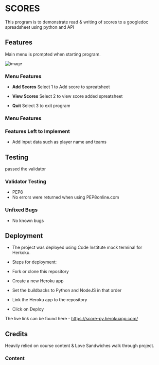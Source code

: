 # SCORES
This program is to demonstrate read & writing of scores to a googledoc spreadsheet using python and API

## Features 
Main menu is prompted when starting program.

![image](https://user-images.githubusercontent.com/5288061/173103565-ed6fd652-6295-41b4-a3b8-159dd43190f1.png)

### Menu Features

- __Add Scores__ Select 1 to Add score to spreatsheet

- __View Scores__ Select 2 to view score added spreatsheet

- __Quit__ Select 3 to exit program

### Menu Features

### Features Left to Implement

- Add input data such as player name and teams

## Testing 

passed the validator

### Validator Testing 
- PEP8
- No errors were returned when using PEP8online.com

### Unfixed Bugs
- No known bugs

## Deployment

- The project was deployed using Code Institute mock terminal for Herkoku.

- Steps for deployment:
- Fork or clone this repository
- Create a new Heroku app
- Set the buildbacks to Python and NodeJS in that order 
- Link the Heroku app to the repository
- Click on Deploy 

The live link can be found here - https://score-py.herokuapp.com/

## Credits 

Heavily relied on course content & Love Sandwiches walk through project.

### Content 
